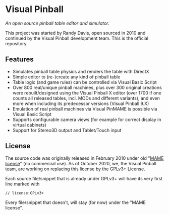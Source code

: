 # Visual Pinball

*An open source pinball table editor and simulator.*

This project was started by Randy Davis, open sourced in 2010 and continued by the Visual Pinball development team. This is the official repository.

## Features

- Simulates pinball table physics and renders the table with DirectX
- Simple editor to (re-)create any kind of pinball table
- Table logic (and game rules) can be controlled via Visual Basic Script
- Over 800 real/unique pinball machines, plus over 300 original creations were rebuilt/designed using the Visual Pinball X editor (over 1700 if one  counts all released tables, incl. MODs and different variants), and even more when including its predecessor versions (Visual Pinball 9.X)
- Emulation of real pinball machines via Visual PinMAME is possible via Visual Basic Script
- Supports configurable camera views (for example for correct display in virtual cabinets)
- Support for Stereo3D output and Tablet/Touch input

## License

The source code was originally released in February 2010 under old "[MAME license](txt/license.txt)" (no commercial use). As of October 2020, we, the Visual Pinball team, are working on replacing this license by the GPLv3+ License.

Each source file/snippet that is already under GPLv3+ will have its very first line marked with

```
// license:GPLv3+
```

Every file/snippet that doesn't, will stay (for now) under the "MAME license".